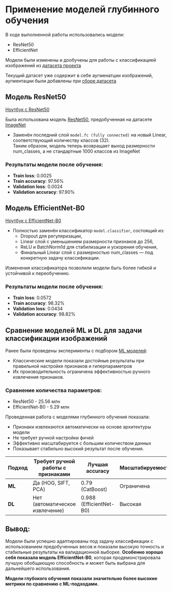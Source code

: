 # Применение моделей глубинного обучения

В ходе выполненной работы использовались модели:
- ResNet50
- EfficientNet

Модели были изменены и дообучены для работы с классификацией изображений из [датасета проекта](../dataset.md)

Текущий датасет уже содержит в себе аугменатции изображений, аугментации были добавлены при [сборе датасета](../EDA/Notebooks/dataset_merging.ipynb)

## Модель ResNet50

[Ноутбук с ResNet50](./ResNet50_model.ipynb)

Была использована модель [ResNet50](https://docs.pytorch.org/vision/main/models/generated/torchvision.models.resnet50.html), предобученная на датасете [ImageNet](https://www.image-net.org/)

* Заменён последний слой `model.fc (fully connected)` на новый Linear, соответствующий количеству классов (32). <br>
Таким образом, модель теперь возвращает выход размерности num_classes, а не стандартные 1000 классов из ImageNet

### Результаты модели после обучения:
- **Train loss**: 0.0025
- **Train accuracy**: 97.56%
- **Validation loss**: 0.0024
- **Validation accuracy**: 97.90%

## Модель EfficientNet-B0

[Ноутбук с EfficientNet-B0](./EfficientNet_model.ipynb)

* Полностью заменён классификатор `model.classifier`, состоящий из:
    * Dropout для регуляризации,
    * Linear слой с уменьшением размерности признаков до 256,
    * ReLU и BatchNorm1d для стабилизации и ускорения обучения,
    * Финальный Linear слой с размерностью num_classes — под конкретную задачу классификации.

Изменения классификатора позволили модели быть более гибкой и устойчивой к переобучению.

### Результаты модели после обучения:
- **Train loss**: 0.0572
- **Train accuracy**: 98.32%
- **Validation loss**: 0.0434
- **Validation accuracy**: 98.82%

## Сравнение моделей ML и DL для задачи классификации изображений
Ранее были проведены эксперименты с подбором [ML моделей](../MLModels/ml_models.md):
* Классические модели показали достойные результаты при правильной настройке признаков и гиперпараметров
* Их производительность ограничена эффективностью ручного извлечения признаков.

### Сравнение количества параметров:
- ResNet50 - 25.56 млн
- EfficientNet-B0 - 5.29 млн

Проведенная работа с моделями глубинного обучения показала:
* Признаки извлекаются автоматически на основе архитектуры модели
* Не требует ручной настройки фичей
* Эффективно масштабируется с большим количеством данных
* Показывает стабильно высокий результат после обучения.

| Подход | Требует ручной работы с признаками | Лучшая accuracy         | Масштабируемость | Обобщающая способность |
| ------ | ---------------------------------- | ----------------------- | ---------------- | ---------------------- |
| **ML** | Да (HOG, SIFT, PCA)                | 0.79 (CatBoost)         | Ограничена       | Средняя                |
| **DL** | Нет (автоматическое извлечение)    | 0.988 (EfficientNet-B0) | Высокая          | Высокая                |


## Вывод:
Модели были успешно адаптированы под задачу классификации с использованием предобученных весов и показали высокую точность и стабильные результаты на валидационной выборке. **Особенно хорошо себя показала модель EfficientNet-B0**, которая продемонстрировала лучшую обобщающую способность и может быть выбрана для дальнейшего использования.

**Модели глубокого обучения показали значительно более высокие метрики по сравнению с ML-подходами.**
